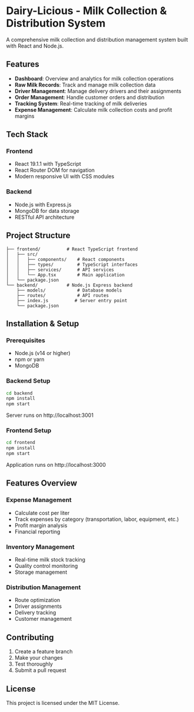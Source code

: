 # Dairy-Licious - Milk Collection & Distribution System

A comprehensive milk collection and distribution management system built with React and Node.js.

## Features

- **Dashboard**: Overview and analytics for milk collection operations
- **Raw Milk Records**: Track and manage milk collection data
- **Driver Management**: Manage delivery drivers and their assignments
- **Order Management**: Handle customer orders and distribution
- **Tracking System**: Real-time tracking of milk deliveries
- **Expense Management**: Calculate milk collection costs and profit margins

## Tech Stack

### Frontend
- React 19.1.1 with TypeScript
- React Router DOM for navigation
- Modern responsive UI with CSS modules

### Backend
- Node.js with Express.js
- MongoDB for data storage
- RESTful API architecture

## Project Structure

```
├── frontend/          # React TypeScript frontend
│   ├── src/
│   │   ├── components/    # React components
│   │   ├── types/         # TypeScript interfaces
│   │   ├── services/      # API services
│   │   └── App.tsx        # Main application
│   └── package.json
└── backend/           # Node.js Express backend
    ├── models/            # Database models
    ├── routes/            # API routes
    ├── index.js          # Server entry point
    └── package.json
```

## Installation & Setup

### Prerequisites
- Node.js (v14 or higher)
- npm or yarn
- MongoDB

### Backend Setup
```bash
cd backend
npm install
npm start
```
Server runs on http://localhost:3001

### Frontend Setup
```bash
cd frontend
npm install
npm start
```
Application runs on http://localhost:3000

## Features Overview

### Expense Management
- Calculate cost per liter
- Track expenses by category (transportation, labor, equipment, etc.)
- Profit margin analysis
- Financial reporting

### Inventory Management
- Real-time milk stock tracking
- Quality control monitoring
- Storage management

### Distribution Management
- Route optimization
- Driver assignments
- Delivery tracking
- Customer management

## Contributing

1. Create a feature branch
2. Make your changes
3. Test thoroughly
4. Submit a pull request

## License

This project is licensed under the MIT License.
